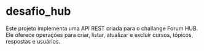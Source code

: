 # desafio_hub
Este projeto implementa uma API REST criada para o challange Forum HUB. Ele oferece operações para criar, listar, atualizar e excluir cursos, tópicos, respostas e usuários.
